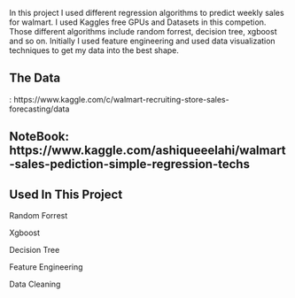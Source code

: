 In this project I used different regression algorithms to predict weekly sales for walmart. I used Kaggles free GPUs and Datasets in this competion. Those different algorithms include random forrest, decision tree, xgboost and so on. Initially I used feature engineering and used data visualization techniques to get my data into the best shape.

<h2>The Data</h2>: https://www.kaggle.com/c/walmart-recruiting-store-sales-forecasting/data

<h2>NoteBook<?h2>: https://www.kaggle.com/ashiqueeelahi/walmart-sales-pediction-simple-regression-techs

<h2>Used In This Project</h2>

Random Forrest

Xgboost

Decision Tree

Feature Engineering

Data Cleaning
